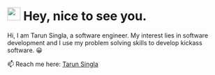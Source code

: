 <h1><img src="https://emojis.slackmojis.com/emojis/images/1531849430/4246/blob-sunglasses.gif?1531849430" width="30"/> Hey, nice to see you.</h1>

Hi, I am Tarun Singla, a software engineer. My interest lies in software development and I use my problem solving skills to develop kickass software. 😀

📫 Reach me here: [Tarun Singla](https://www.linkedin.com/in/tarun-singla/)

<!-- # My Github Stats

<img align="left" src="https://github-readme-stats.vercel.app/api?username=tarun-singla&count_private=true&show_icons=true&theme=radical" />
<img align="right" src="https://github-readme-stats.vercel.app/api/top-langs/?username=tarun-singla&theme=radical" /> -->
